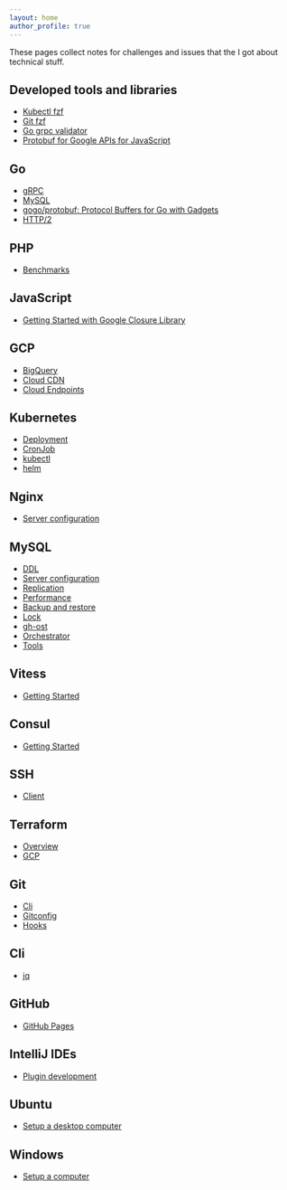 ```yaml
---
layout: home
author_profile: true
---
```

These pages collect notes for challenges and issues that the I got about technical stuff.

Developed tools and libraries
----
- [Kubectl fzf](https://github.com/at-ishikawa/kubectl-fzf)
- [Git fzf](https://github.com/at-ishikawa/git-fzf)
- [Go grpc validator](https://pkg.go.dev/github.com/at-ishikawa/go-grpc-validator/playground/v9?tab=doc)
- [Protobuf for Google APIs for JavaScript](https://www.npmjs.com/package/@at-ishikawa/googleapis-protobuf)

Go
----
- [gRPC](./docs/golang/grpc)
- [MySQL](./docs/golang/mysql)
- [gogo/protobuf: Protocol Buffers for Go with Gadgets](./docs/golang/gogoprotobuf)
- [HTTP/2](./docs/golang/http2)

PHP
---
- [Benchmarks](./docs/php/benchmarks)

JavaScript
----
- [Getting Started with Google Closure Library](./docs/javascript/google-closure-library)


GCP
----
- [BigQuery](./docs/gcp/bigquery)
- [Cloud CDN](./docs/gcp/cloud_cdn)
- [Cloud Endpoints](./docs/gcp/cloud_endpoints)

Kubernetes
---
- [Deployment](./docs/kubernetes/deployment)
- [CronJob](./docs/kubernetes/cronjob)
- [kubectl](./docs/kubernetes/kubectl)
- [helm](./docs/kubernetes/helm/client)


Nginx
---
- [Server configuration](./docs/nginx/server_config)

MySQL
----
- [DDL](./docs/mysql/ddl)
- [Server configuration](./docs/mysql/server_config)
- [Replication](./docs/mysql/replication)
- [Performance](./docs/mysql/performance)
- [Backup and restore](./docs/mysql/backup)
- [Lock](./docs/mysql/lock)
- [gh-ost](./docs/mysql/gh-ost)
- [Orchestrator](./docs/mysql/orchestrator)
- [Tools](./docs/mysql/tools)

Vitess
----
- [Getting Started](./docs/vitess/vitess)

Consul
---
- [Getting Started](./docs/consul/getting_started)


SSH
----
- [Client](./docs/ssh/client)


Terraform
----
- [Overview](./docs/terraform/overview)
- [GCP](./docs/terraform/gcp)

Git
---
- [Cli](./docs/git/cli)
- [Gitconfig](./docs/git/gitconfig)
- [Hooks](./docs/git/hooks)

Cli
---
- [jq](./docs/cli/jq)


GitHub
----
- [GitHub Pages](./docs/github/github_pages)

IntelliJ IDEs
---
- [Plugin development](./docs/intellij/plugin)

Ubuntu
---
- [Setup a desktop computer](./docs/ubuntu/setup)

Windows
---
- [Setup a computer](./docs/windows/setup)
